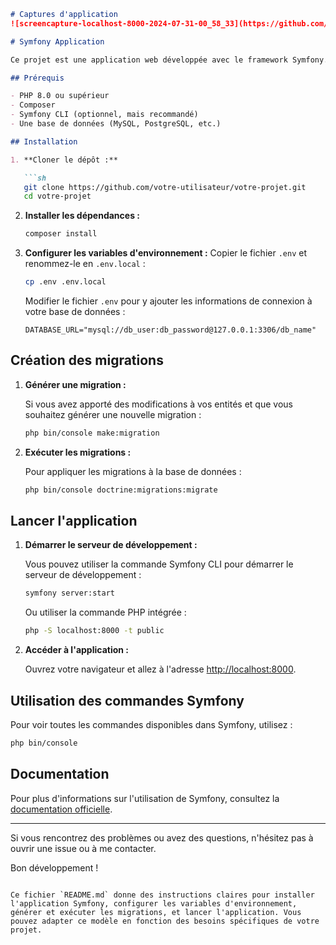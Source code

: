 ```markdown
# Captures d'application
![screencapture-localhost-8000-2024-07-31-00_58_33](https://github.com/user-attachments/assets/48de4079-5320-4be0-a977-382dd107c683)

# Symfony Application

Ce projet est une application web développée avec le framework Symfony.

## Prérequis

- PHP 8.0 ou supérieur
- Composer
- Symfony CLI (optionnel, mais recommandé)
- Une base de données (MySQL, PostgreSQL, etc.)

## Installation

1. **Cloner le dépôt :**

   ```sh
   git clone https://github.com/votre-utilisateur/votre-projet.git
   cd votre-projet
   ```

2. **Installer les dépendances :**

   ```sh
   composer install
   ```

3. **Configurer les variables d'environnement :**
   Copier le fichier `.env` et renommez-le en `.env.local` :

   ```sh
   cp .env .env.local
   ```

   Modifier le fichier `.env` pour y ajouter les informations de connexion à votre base de données :

   ```dotenv
   DATABASE_URL="mysql://db_user:db_password@127.0.0.1:3306/db_name"
   ```

## Création des migrations

1. **Générer une migration :**

   Si vous avez apporté des modifications à vos entités et que vous souhaitez générer une nouvelle migration :

   ```sh
   php bin/console make:migration
   ```

2. **Exécuter les migrations :**

   Pour appliquer les migrations à la base de données :

   ```sh
   php bin/console doctrine:migrations:migrate
   ```

## Lancer l'application

1. **Démarrer le serveur de développement :**

   Vous pouvez utiliser la commande Symfony CLI pour démarrer le serveur de développement :

   ```sh
   symfony server:start
   ```

   Ou utiliser la commande PHP intégrée :

   ```sh
   php -S localhost:8000 -t public
   ```

2. **Accéder à l'application :**

   Ouvrez votre navigateur et allez à l'adresse [http://localhost:8000](http://localhost:8000).

## Utilisation des commandes Symfony

Pour voir toutes les commandes disponibles dans Symfony, utilisez :

```sh
php bin/console
```

## Documentation

Pour plus d'informations sur l'utilisation de Symfony, consultez la [documentation officielle](https://symfony.com/doc/current/index.html).

---

Si vous rencontrez des problèmes ou avez des questions, n'hésitez pas à ouvrir une issue ou à me contacter.

Bon développement !
```

Ce fichier `README.md` donne des instructions claires pour installer l'application Symfony, configurer les variables d'environnement, générer et exécuter les migrations, et lancer l'application. Vous pouvez adapter ce modèle en fonction des besoins spécifiques de votre projet.

